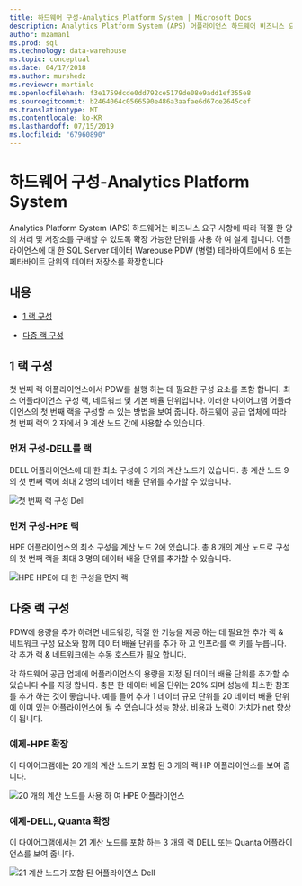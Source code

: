 ```yaml
---
title: 하드웨어 구성-Analytics Platform System | Microsoft Docs
description: Analytics Platform System (APS) 어플라이언스 하드웨어 비즈니스 요구 사항에 따라 적절 한 양의 처리 및 저장소를 구매할 수 있도록 확장 가능한 단위를 사용 하 여 설계 됩니다. 6 또는 페타바이트 단위의 데이터 테라바이트에서 Parallel Data Warehouse에 대 한 저장소를 확장 하는 어플라이언스입니다.
author: mzaman1
ms.prod: sql
ms.technology: data-warehouse
ms.topic: conceptual
ms.date: 04/17/2018
ms.author: murshedz
ms.reviewer: martinle
ms.openlocfilehash: f3e1759dcde0dd792ce5179de08e9add1ef355e8
ms.sourcegitcommit: b2464064c0566590e486a3aafae6d67ce2645cef
ms.translationtype: MT
ms.contentlocale: ko-KR
ms.lasthandoff: 07/15/2019
ms.locfileid: "67960890"
---
```

# <a name="hardware-configurations---analytics-platform-system"></a>하드웨어 구성-Analytics Platform System
Analytics Platform System (APS) 하드웨어는 비즈니스 요구 사항에 따라 적절 한 양의 처리 및 저장소를 구매할 수 있도록 확장 가능한 단위를 사용 하 여 설계 됩니다. 어플라이언스에 대 한 SQL Server 데이터 Wareouse PDW (병렬) 테라바이트에서 6 또는 페타바이트 단위의 데이터 저장소를 확장합니다.  
  
## <a name="contents"></a>내용  
  
-   [1 랙 구성](#section1)  
  
-   [다중 랙 구성](#section2)  

  
## <a name="section1"></a>1 랙 구성  
첫 번째 랙 어플라이언스에서 PDW를 실행 하는 데 필요한 구성 요소를 포함 합니다. 최소 어플라이언스 구성 랙, 네트워크 및 기본 배율 단위입니다. 이러한 다이어그램 어플라이언스의 첫 번째 랙을 구성할 수 있는 방법을 보여 줍니다. 하드웨어 공급 업체에 따라 첫 번째 랙의 2 자에서 9 계산 노드 간에 사용할 수 있습니다.  
  
### <a name="first-rack-configurations---dell"></a>먼저 구성-DELL를 랙  
DELL 어플라이언스에 대 한 최소 구성에 3 개의 계산 노드가 있습니다. 총 계산 노드 9의 첫 번째 랙에 최대 2 명의 데이터 배율 단위를 추가할 수 있습니다.  
  
![첫 번째 랙 구성 Dell](media/first-rack-configurations-dell.png "Dell 첫 번째 랙 구성")  
  
### <a name="first-rack-configurations---hpe"></a>먼저 구성-HPE 랙  
HPE 어플라이언스의 최소 구성을 계산 노드 2에 있습니다. 총 8 개의 계산 노드로 구성의 첫 번째 랙을 최대 3 명의 데이터 배율 단위를 추가할 수 있습니다.  
  
![HPE HPE에 대 한 구성을 먼저 랙](media/first-rack-configurations-hpe.png "HPE 구성을 먼저 랙")  
  
## <a name="section2"></a>다중 랙 구성  
PDW에 용량을 추가 하려면 네트워킹, 적절 한 기능을 제공 하는 데 필요한 추가 랙 & 네트워크 구성 요소와 함께 데이터 배율 단위를 추가 하 고 인프라를 랙 키를 누릅니다. 각 추가 랙 & 네트워크에는 수동 호스트가 필요 합니다.  
  
각 하드웨어 공급 업체에 어플라이언스의 용량을 지정 된 데이터 배율 단위를 추가할 수 있습니다 수를 지정 합니다. 충분 한 데이터 배율 단위는 20% 되며 성능에 최소한 참조를 추가 하는 것이 좋습니다. 예를 들어 추가 1 데이터 규모 단위를 20 데이터 배율 단위에 이미 있는 어플라이언스에 될 수 있습니다 성능 향상. 비용과 노력이 가치가 net 향상이 됩니다.  
  
### <a name="scale-out-example---hpe"></a>예제-HPE 확장  
이 다이어그램에는 20 개의 계산 노드가 포함 된 3 개의 랙 HP 어플라이언스를 보여 줍니다.  
  
![20 개의 계산 노드를 사용 하 여 HPE 어플라이언스](media/scale-out-hpe.png "20 개의 계산 노드를 사용 하 여 HPE 어플라이언스")  
  
### <a name="scale-out-example---dell-quanta"></a>예제-DELL, Quanta 확장  
이 다이어그램에서는 21 계산 노드를 포함 하는 3 개의 랙 DELL 또는 Quanta 어플라이언스를 보여 줍니다.  
  
![21 계산 노드가 포함 된 어플라이언스 Dell](media/scale-out-dell.png "21 계산 노드를 사용 하 여 Dell 어플라이언스")  
 
